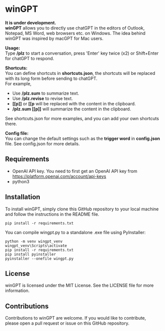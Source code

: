 
# winGPT
**It is under development.**  
**winGPT** allows you to directly use chatGPT in the editors of Outlook, Notepad, MS Word, web browsers etc. on Windows. The idea behind winGPT was inspired by macGPT for Mac users.  


**Usage:**  
Type **/plz** to start a conversation, press 'Enter' key twice (x2) or Shift+Enter for chatGPT to respond.

**Shortcuts:**  
You can define shortcuts in **shortcuts.json**, the shortcuts will be replaced with its long form before sending to chatGPT.  
For example,
* Use **/plz.sum** to summarize text.  
* Use **/plz.revise** to revise text.  
* **[[p]]** or **[[p** will be replaced with the content in the clipboard.  
* **/plz.sum [[p]]** will summarize the content in the clipboard.  

See shortcuts.json for more examples, and you can add your own shortcuts there.  

**Config file:**  
You can change the default settings such as the **trigger word** in **config.json** file.
See config.json for more details.

## Requirements
- OpenAI API key. You need to first get an OpenAI API key from https://platform.openai.com/account/api-keys
- python3

## Installation

To install winGPT, simply clone this GitHub repository to your local machine and follow the instructions in the README file.
```
pip install -r requirements.txt
```

You can compile wingpt.py to a standalone .exe file using PyInstaller:
```
python -m venv wingpt_venv
wingpt_venv\Scripts\activate
pip install -r requirements.txt
pip install pyinstaller
pyinstaller --onefile wingpt.py
```

## License

winGPT is licensed under the MIT License. See the LICENSE file for more information.

## Contributions

Contributions to winGPT are welcome. If you would like to contribute, please open a pull request or issue on this GitHub repository.
